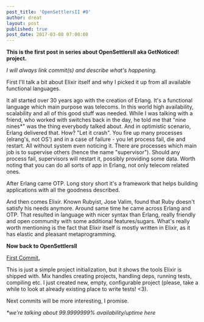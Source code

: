 ```yaml
---
post_title: 'OpenSettlersII #0'
author: dreat
layout: post
published: true
post_date: 2017-03-08 07:00:08
---
```

<strong>This is the first post in series about OpenSettlersII aka GetNoticed! project.</strong>

<em>I will always link commit(s) and describe what's happening.</em>

First I'll talk a bit about Elixir itself and why I picked it up from all available functional languages.

It all started over 30 years ago with the creation of Erlang. It's a functional language which main purpose was telecoms. In this world high availability, scalability and all of this good stuff was needed. While I was talking with a friend, who worked with switches back in the day, he told me that "nine nines*" was the thing everybody talked about. And in optimistic scenario, Erlang delivered that. How? "Let it crash". You fire up many processes (elrang's, not OS') and in a case of failure - you let process fail, die and restart. All without system even noticing it. There are processes which main job is to supervise others (hence the name "supervisor"). Should any process fail, supervisors will restart it, possibly providing some data. Worth noting that you can do all sorts of app in Erlang, not only telecom related ones.

After Erlang came OTP. Long story short it's a framework that helps building applications with all the goodness described.

And then comes Elixir. Known Rubyist, Jose Valim, found that Ruby doesn't satisfy his needs anymore. Around same time he came across Erlang and OTP. That resulted in language with nicer syntax than Erlang, really friendly and open community with some additional features/sugars. What's really worth mentioning is the fact that Elixir itself is mostly written in Elixir, as it has elastic and pleasant metaprogramming.

<strong>Now back to OpenSettlersII</strong>

<a href="https://github.com/Dreat/OpenSettlersII/commit/019b2f9e48ee35340a177cadd732bab477d189e6"><span lang="pl">First Commit.</span></a>

This is just a simple project initialization, but it shows the tools Elixir is shipped with. Mix handles creating projects, handling deps, running tests, compiling etc. I just created new, empty, configurable project (please, take a while to look at already existing place to write tests! &lt;3).

Next commits will be more interesting, I promise.

<em>*we're talking about 99.9999999% availability/uptime here</em>
